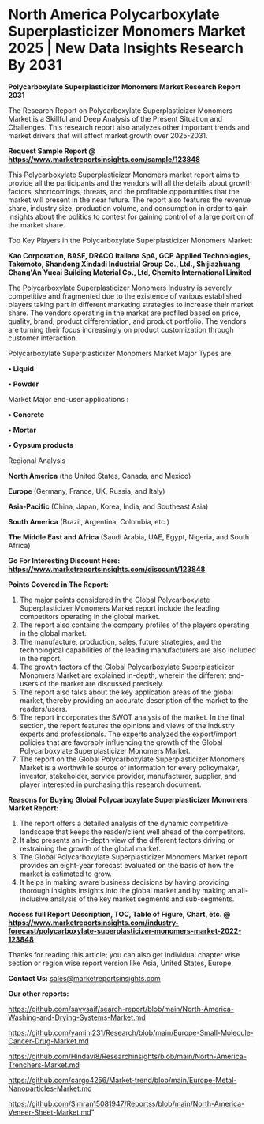 # North America Polycarboxylate Superplasticizer Monomers Market 2025 | New Data Insights Research By 2031

<strong>Polycarboxylate Superplasticizer Monomers Market Research Report 2031</strong>

The Research Report on Polycarboxylate Superplasticizer Monomers Market is a Skillful and Deep Analysis of the Present Situation and Challenges. This research report also analyzes other important trends and market drivers that will affect market growth over 2025-2031.

<strong>Request Sample Report @ <a href=https://www.marketreportsinsights.com/sample/123848>https://www.marketreportsinsights.com/sample/123848</a></strong>

This Polycarboxylate Superplasticizer Monomers market report aims to provide all the participants and the vendors will all the details about growth factors, shortcomings, threats, and the profitable opportunities that the market will present in the near future. The report also features the revenue share, industry size, production volume, and consumption in order to gain insights about the politics to contest for gaining control of a large portion of the market share.

Top Key Players in the Polycarboxylate Superplasticizer Monomers Market:

<strong>Kao Corporation, BASF, DRACO Italiana SpA, GCP Applied Technologies, Takemoto, Shandong Xindadi Industrial Group Co., Ltd., Shijiazhuang Chang'An Yucai Building Material Co., Ltd, Chemito International Limited</strong>

The Polycarboxylate Superplasticizer Monomers Industry is severely competitive and fragmented due to the existence of various established players taking part in different marketing strategies to increase their market share. The vendors operating in the market are profiled based on price, quality, brand, product differentiation, and product portfolio. The vendors are turning their focus increasingly on product customization through customer interaction.

Polycarboxylate Superplasticizer Monomers Market Major Types are:

<strong>• Liquid

• Powder</strong>

Market Major end-user applications :

<strong>• Concrete

• Mortar

• Gypsum products</strong>

Regional Analysis

</u><strong><b>North America</b></strong> (the United States, Canada, and Mexico)

<strong><b>Europe </b></strong>(Germany, France, UK, Russia, and Italy)

<strong><b>Asia-Pacific</b></strong> (China, Japan, Korea, India, and Southeast Asia)

<strong><b>South America</b></strong> (Brazil, Argentina, Colombia, etc.)

<strong><b>The Middle East and Africa</b></strong> (Saudi Arabia, UAE, Egypt, Nigeria, and South Africa)

<strong>Go For Interesting Discount Here: <a href=https://www.marketreportsinsights.com/discount/123848>https://www.marketreportsinsights.com/discount/123848</a></strong>

<strong>Points Covered in The Report:</strong>
<ol>
  <li>The major points considered in the Global Polycarboxylate Superplasticizer Monomers Market report include the leading competitors operating in the global market.</li>
  <li>The report also contains the company profiles of the players operating in the global market.</li>
  <li>The manufacture, production, sales, future strategies, and the technological capabilities of the leading manufacturers are also included in the report.</li>
  <li>The growth factors of the Global Polycarboxylate Superplasticizer Monomers Market are explained in-depth, wherein the different end-users of the market are discussed precisely.</li>
  <li>The report also talks about the key application areas of the global market, thereby providing an accurate description of the market to the readers/users.</li>
  <li>The report incorporates the SWOT analysis of the market. In the final section, the report features the opinions and views of the industry experts and professionals. The experts analyzed the export/import policies that are favorably influencing the growth of the Global Polycarboxylate Superplasticizer Monomers Market.</li>
  <li>The report on the Global Polycarboxylate Superplasticizer Monomers Market is a worthwhile source of information for every policymaker, investor, stakeholder, service provider, manufacturer, supplier, and player interested in purchasing this research document.</li>
</ol>
<strong>Reasons for Buying Global Polycarboxylate Superplasticizer Monomers Market Report:</strong>

<ol>
  <li>The report offers a detailed analysis of the dynamic competitive landscape that keeps the reader/client well ahead of the competitors.</li>
  <li>It also presents an in-depth view of the different factors driving or restraining the growth of the global market.</li>
  <li>The Global Polycarboxylate Superplasticizer Monomers Market report provides an eight-year forecast evaluated on the basis of how the market is estimated to grow.</li>
  <li>It helps in making aware business decisions by having providing thorough insights insights into the global market and by making an all-inclusive analysis of the key market segments and sub-segments.</li>
</ol>
<strong>Access full Report Description, TOC, Table of Figure, Chart, etc. @ <a href=https://www.marketreportsinsights.com/industry-forecast/polycarboxylate-superplasticizer-monomers-market-2022-123848>https://www.marketreportsinsights.com/industry-forecast/polycarboxylate-superplasticizer-monomers-market-2022-123848</a></strong>


Thanks for reading this article; you can also get individual chapter wise section or region wise report version like Asia, United States, Europe.

<strong>Contact Us:</strong>
sales@marketreportsinsights.com

<strong>Our other reports:</strong>

<a href=https://github.com/sayysaif/search-report/blob/main/North-America-Washing-and-Drying-Systems-Market.md>https://github.com/sayysaif/search-report/blob/main/North-America-Washing-and-Drying-Systems-Market.md</a>

<a href=https://github.com/yamini231/Research/blob/main/Europe-Small-Molecule-Cancer-Drug-Market.md>https://github.com/yamini231/Research/blob/main/Europe-Small-Molecule-Cancer-Drug-Market.md</a>

<a href=https://github.com/Hindavi8/Researchinsights/blob/main/North-America-Trenchers-Market.md>https://github.com/Hindavi8/Researchinsights/blob/main/North-America-Trenchers-Market.md</a>

<a href=https://github.com/cargo4256/Market-trend/blob/main/Europe-Metal-Nanoparticles-Market.md>https://github.com/cargo4256/Market-trend/blob/main/Europe-Metal-Nanoparticles-Market.md</a>

<a href=https://github.com/Simran15081947/Reportss/blob/main/North-America-Veneer-Sheet-Market.md>https://github.com/Simran15081947/Reportss/blob/main/North-America-Veneer-Sheet-Market.md</a>"
